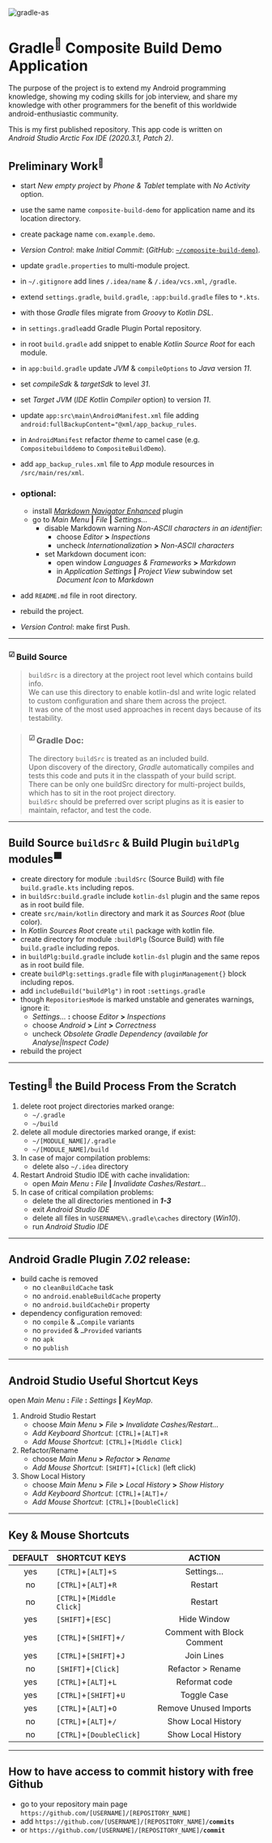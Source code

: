 <!-- "gradle-as" is a png picture of logos AS IDE, Android and Gradle together -->
![gradle-as](https://user-images.githubusercontent.com/26512179/132996456-1d7dd5df-2604-4131-82c0-4af6629ba04b.png)

# Gradle<sup>🐘</sup> Composite Build Demo Application
The purpose of the project is to extend my Android programming knowledge,
showing my coding skills for job interview, and share my knowledge
with other programmers for the benefit of this worldwide android-enthusiastic community.

This is my first published repository.
This app code is written on *Android Studio Arctic Fox IDE (2020.3.1, Patch 2)*.
## Preliminary Work<sup>🔨</sup>
* start *New empty project* by *Phone & Tablet* template with *No Activity* option.
* use the same name `composite-build-demo` for application name and its location directory.
* create package name `com.example.demo`.
* *Version Control*: make *Initial Commit*: (*GitHub*: [`~/composite-build-demo`)](https://github.com/PabloXyu/composite-build-demo).
* update `gradle.properties` to multi-module project.
* in `~/.gitignore` add lines `/.idea/name` & `/.idea/vcs.xml`, `/gradle`.
* extend `settings.gradle`, `build.gradle`, `:app:build.gradle` files to `*.kts`.
* with those *Gradle* files migrate from *Groovy* to *Kotlin DSL*.
* in `settings.gradle`add Gradle Plugin Portal repository.
* in root `build.gradle` add snippet to enable *Kotlin Source Root* for each module.
* in `app:build.gradle` update *JVM* & `compileOptions` to *Java* version *11*.
* set *compileSdk* & *targetSdk* to level *31*.
* set *Target JVM* (*IDE Kotlin Compiler* option) to version *11*.
* update `app:src\main\AndroidManifest.xml` file adding `android:fullBackupContent="@xml/app_backup_rules`.
* in `AndroidManifest` refactor *theme* to camel case (e.g. `Compositebuilddemo` to `CompositeBuildDemo`).
* add `app_backup_rules.xml` file to *App* module resources in `/src/main/res/xml`.
* ### optional:
   * install [*Markdown Navigator Enhanced*](https://vladsch.com/product/markdown-navigator) plugin
   * go to _Main Menu_ **|** _File_ **|** _Settings…_
      * disable Markdown warning *Non-ASCII characters in an identifier*:
         * choose _Editor_ **>** _Inspections_
         * uncheck _Internationalization_ **>** _Non-ASCII characters_
      * set Markdown document icon:
         * open window _Languages & Frameworks_ **>** _Markdown_
         * in _Application Settings_ **|** _Project View_ subwindow set _Document Icon_ to _Markdown_

* add `README.md` file in root directory.
* rebuild the project.
* *Version Control*: make first Push.
---
### <sup>☑ </sup> Build Source
> `buildSrc` is a directory at the project root level which contains build info.  
> We can use this directory to enable kotlin-dsl and write logic related to custom configuration and share them across the project.  
> It was one of the most used approaches in recent days because of its testability.

>### <sup>☑ </sup>Gradle Doc:
> The directory `buildSrc` is treated as an included build.  
> Upon discovery of the directory, *Gradle* automatically compiles and tests this code and puts it in the classpath of your build script.  
> There can be only one buildSrc directory for multi-project builds, which has to sit in the root project directory.  
> `buildSrc` should be preferred over script plugins as it is easier to maintain, refactor, and test the code.
---
## Build Source `buildSrc` & Build Plugin `buildPlg` modules<sup>🟦</sup>
* create directory for module `:buildSrc` (Source Build) with file `build.gradle.kts` including repos.
* in `buildSrc:build.gradle` include `kotlin-dsl` plugin and the same repos as in root build file.
* create `src/main/kotlin` directory and mark it  as *Sources Root* (blue color).
* In  *Kotlin Sources Root* create `util` package with kotlin file.
* create directory for module `:buildPlg` (Source Build) with file `build.gradle` including repos.
* in `buildPlg:build.gradle` include `kotlin-dsl` plugin and the same repos as in root build file.
* create `buildPlg:settings.gradle` file with `pluginManagement{}` block including repos.
* add `includeBuild("buildPlg")` in root `:settings.gradle`
* though `RepositoriesMode` is marked unstable and generates warnings, ignore it:
   * _Settings…_ **:** choose _Editor_ **>** _Inspections_
   * choose _Android_ **>** _Lint_ **>** _Correctness_
   * uncheck _Obsolete Gradle Dependency (available for Analyse|Inspect Code)_
* rebuild the project
---
## Testing<sup>🧪</sup> the Build Process From the Scratch
1. delete root project directories marked orange:
   * `~/.gradle`
   * `~/build`
2. delete all module directories marked orange, if exist:
   * `~/[MODULE_NAME]/.gradle`
   * `~/[MODULE_NAME]/build`
3. In case of major compilation problems:
   * delete also `~/.idea` directory
4. Restart Android Studio IDE with cache invalidation:
   * open *Main Menu* **:** *File* **|** *Invalidate Cashes/Restart…*
5. In case of critical compilation problems:
   * delete the all directories mentioned in _**1-3**_
   * exit *Android Studio IDE*
   * delete all files in `%USERNAME%\.gradle\caches` directory (*Win10*).
   * run *Android Studio IDE*
---
## Android Gradle Plugin *7.02* release:
* build cache is removed
   * no `cleanBuildCache` task
   * no `android.enableBuildCache`  property
   * no `android.buildCacheDir`  property
* dependency configuration removed:
   * no `compile` & `…Compile` variants
   * no `provided` & `…Provided` variants
   * no `apk`
   * no `publish`
---
## Android Studio Useful Shortcut Keys
open *Main Menu* **:** *File* **:** *Settings* **|** *KeyMap*.
1. Android Studio Restart
   * choose *Main Menu* **>** *File* **>** *Invalidate Cashes/Restart…*
   * *Add Keyboard Shortcut*: `[CTRL]`+`[ALT]`+`R`
   * *Add Mouse Shortcut*: `[CTRL]`+`[Middle Click]`
2. Refactor/Rename
   * choose *Main Menu* **>** *Refactor* **>** *Rename*
   * *Add Mouse Shortcut*: `[SHIFT]`+`[Click]` (left click)
3. Show Local History
   * choose *Main Menu* **>** *File* **>** *Local History* **>** *Show History*
   * *Add Keyboard Shortcut*: `[CTRL]`+`[ALT]`+`/`
   * *Add Mouse Shortcut*: `[CTRL]`+`[DoubleClick]`
---
## Key & Mouse Shortcuts
| DEFAULT | SHORTCUT KEYS             |          ACTION            |
|:-------:|:--------------------------|:--------------------------:|
| yes     | `[CTRL]`+`[ALT]`+`S`      | Settings…                  |
| no      | `[CTRL]`+`[ALT]`+`R`      | Restart                    |
| no      | `[CTRL]`+`[Middle Click]` | Restart                    |
| yes     | `[SHIFT]`+`[ESC]`         | Hide Window                |
| yes     | `[CTRL]`+`[SHIFT]`+`/`    | Comment with Block Comment |
| yes     | `[CTRL]`+`[SHIFT]`+`J`    | Join Lines                 |
| no      | `[SHIFT]`+`[Click]`       | Refactor > Rename          |
| yes     | `[CTRL]`+`[ALT]`+`L`      | Reformat code              |
| yes     | `[CTRL]`+`[SHIFT]`+`U`    | Toggle Case                |
| yes     | `[CTRL]`+`[ALT]`+`O`      | Remove Unused Imports      |
| no      | `[CTRL]`+`[ALT]`+`/`      | Show Local History         |
| no      | `[CTRL]`+`[DoubleClick]`  | Show Local History         |

---
## How to have access to commit history with free Github
* go to your repository main page `https://github.com/[USERNAME]/[REPOSITORY_NAME]`
* add `https://github.com/[USERNAME]/[REPOSITORY_NAME]/`**`commits`**
* or `https://github.com/[USERNAME]/[REPOSITORY_NAME]/`**`commit`**
